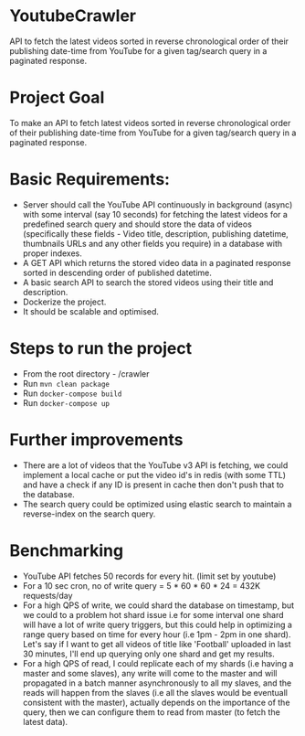 # YoutubeCrawler
API to fetch the latest videos sorted in reverse chronological order of their publishing date-time from YouTube for a given tag/search query in a paginated response.

# Project Goal

To make an API to fetch latest videos sorted in reverse chronological order of their publishing date-time from YouTube for a given tag/search query in a paginated response.

# Basic Requirements:

- Server should call the YouTube API continuously in background (async) with some interval (say 10 seconds) for fetching the latest videos for a predefined search query and should store the data of videos (specifically these fields - Video title, description, publishing datetime, thumbnails URLs and any other fields you require) in a database with proper indexes.
- A GET API which returns the stored video data in a paginated response sorted in descending order of published datetime.
- A basic search API to search the stored videos using their title and description.
- Dockerize the project.
- It should be scalable and optimised.

# Steps to run the project
- From the root directory - /crawler
- Run `mvn clean package`
- Run `docker-compose build`
- Run `docker-compose up`

# Further improvements
- There are a lot of videos that the YouTube v3 API is fetching, we could implement a local cache or put the video id's in redis (with some TTL) and have a check if any ID is present in cache then don't push that to the database.
- The search query could be optimized using elastic search to maintain a reverse-index on the search query.

# Benchmarking
- YouTube API fetches 50 records for every hit. (limit set by youtube)
- For a 10 sec cron, no of write query = 5 * 60 * 60 * 24 = 432K requests/day 
- For a high QPS of write, we could shard the database on timestamp, but we could to a problem hot shard issue i.e for some interval one shard will have a lot of write query triggers, but this could help in optimizing a range query based on time for every hour (i.e 1pm - 2pm in one shard). Let's say if I want to get all videos of title like 'Football' uploaded in last 30 minutes, I'll end up querying only one shard and get my results.
- For a high QPS of read, I could replicate each of my shards (i.e having a master and some slaves), any write will come to the master and will propagated in a batch manner asynchronously to all my slaves, and the reads will happen from the slaves (i.e all the slaves would be eventuall consistent with the master), actually depends on the importance of the query, then we can configure them to read from master (to fetch the latest data).